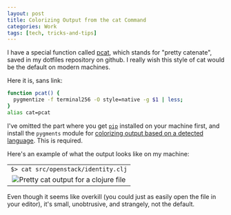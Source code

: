```yaml
---
layout: post
title: Colorizing Output from the cat Command
categories: Work
tags: [tech, tricks-and-tips]
---
```


I have a special function called [pcat](https://github.com/Droogans/dotfiles/commit/6d1929aed66094851091705c9d5a11a590b53385), which stands for "pretty catenate", saved in my dotfiles repository on github. I really wish this style of cat would be the default on modern machines.

Here it is, sans link:

```sh
function pcat() {
  pygmentize -f terminal256 -O style=native -g $1 | less;
}
alias cat=pcat
```

I've omitted the part where you get [`pip`](https://pip.pypa.io/en/latest/installing.html) installed on your machine first, and install the `pygments` module for [colorizing output based on a detected language](http://pygments.org/demo/374513/). This is required.

Here's an example of what the output looks like on my machine:

<table>
 <tr>
  <td>
    <code>$> cat src/openstack/identity.clj</code>
  </td>
 </tr>
 <tr>
  <td align="center">
   <img src="https://i.imgur.com/RVOMxZj.png" alt="Pretty cat output for a clojure file"></img>
  </td>
 </tr>
</table>

Even though it seems like overkill (you could just as easily open the file in your editor), it's small, unobtrusive, and strangely, not the default.
